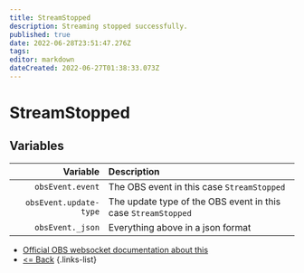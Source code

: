 ```yaml
---
title: StreamStopped
description: Streaming stopped successfully.
published: true
date: 2022-06-28T23:51:47.276Z
tags: 
editor: markdown
dateCreated: 2022-06-27T01:38:33.073Z
---
```


# StreamStopped

## Variables

| Variable | Description |
|---------:|:------------|
| `obsEvent.event` | The OBS event in this case `StreamStopped`
| `obsEvent.update-type` | The update type of the OBS event in this case `StreamStopped`
| `obsEvent._json` | Everything above in a json format

* [Official OBS websocket documentation about this](https://github.com/obsproject/obs-websocket/blob/4.x-current/docs/generated/protocol.md#streamstopped)
* [<= Back](/en/Integrations/OBS/OBS-Events)
{.links-list}